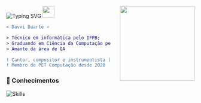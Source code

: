 ![Typing SVG](https://readme-typing-svg.demolab.com?font=Poppins&weight=900&size=25&duration=4000&pause=500&color=2C98C8&vCenter=true&width=320&height=30&lines=Hey+there+!;I'm+Davvi+Duarte+!;Welcome+to+my+profile+!)
<img src="https://github.com/blackcater/blackcater/raw/main/images/Hi.gif" height="32"/>
<img align="right" height="200" style="margin-left: 25px" src="https://static.wixstatic.com/media/a44335_8d3913e1f95145988e3befbf3c45d5c2~mv2.gif"/>

```diff
< Davvi Duarte ⭐

> Técnico em informática pelo IFPB;
> Graduando em Ciência da Computação pela UFCG;
> Amante da área de QA

! Cantor, compositor e instrumentista (violão)
! Membro do PET Computação desde 2020
```
### 📖 Conhecimentos

![Skills](https://skillicons.dev/icons?i=python,java,cypress,js,postman,clojure,junit,jmeter)
